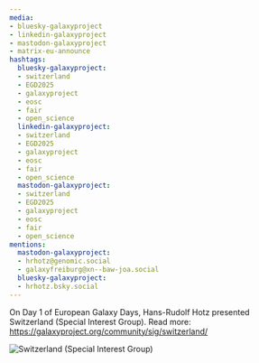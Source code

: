 ```yaml
---
media:
- bluesky-galaxyproject
- linkedin-galaxyproject
- mastodon-galaxyproject
- matrix-eu-announce
hashtags:
  bluesky-galaxyproject:
  - switzerland
  - EGD2025
  - galaxyproject
  - eosc
  - fair
  - open_science
  linkedin-galaxyproject:
  - switzerland
  - EGD2025
  - galaxyproject
  - eosc
  - fair
  - open_science
  mastodon-galaxyproject:
  - switzerland
  - EGD2025
  - galaxyproject
  - eosc
  - fair
  - open_science
mentions:
  mastodon-galaxyproject:
  - hrhotz@genomic.social
  - galaxyfreiburg@xn--baw-joa.social
  bluesky-galaxyproject:
  - hrhotz.bsky.social
---
```


On Day 1 of European Galaxy Days, Hans-Rudolf Hotz presented Switzerland (Special Interest Group).
Read more: https://galaxyproject.org/community/sig/switzerland/

![Switzerland (Special Interest Group)](https://github.com/user-attachments/assets/69add4a3-59a6-4a17-9419-14d111fe6a09)
